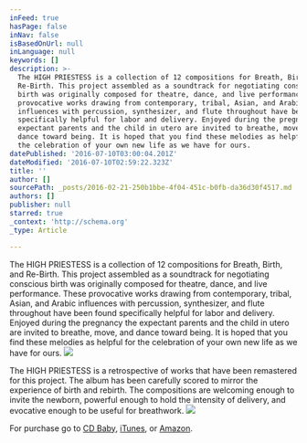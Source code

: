 ```yaml
---
inFeed: true
hasPage: false
inNav: false
isBasedOnUrl: null
inLanguage: null
keywords: []
description: >-
  The HIGH PRIESTESS is a collection of 12 compositions for Breath, Birth, and
  Re-Birth. This project assembled as a soundtrack for negotiating conscious
  birth was originally composed for theatre, dance, and live performance. These
  provocative works drawing from contemporary, tribal, Asian, and Arabic
  influences with percussion, synthesizer, and flute throughout have been found
  specifically helpful for labor and delivery. Enjoyed during the pregnancy the
  expectant parents and the child in utero are invited to breathe, move, and
  dance toward being. It is hoped that you find these melodies as helpful for
  the celebration of your own new life as we have for ours.
datePublished: '2016-07-10T03:00:04.201Z'
dateModified: '2016-07-10T02:59:22.323Z'
title: ''
author: []
sourcePath: _posts/2016-02-21-250b1bbe-4f04-451c-b0fb-da36d30f4517.md
authors: []
publisher: null
starred: true
_context: 'http://schema.org'
_type: Article

---
```

The HIGH PRIESTESS is a collection of 12 compositions for Breath, Birth, and Re-Birth. This project assembled as a soundtrack for negotiating conscious birth was originally composed for theatre, dance, and live performance. These provocative works drawing from contemporary, tribal, Asian, and Arabic influences with percussion, synthesizer, and flute throughout have been found specifically helpful for labor and delivery. Enjoyed during the pregnancy the expectant parents and the child in utero are invited to breathe, move, and dance toward being. It is hoped that you find these melodies as helpful for the celebration of your own new life as we have for ours.
![](https://the-grid-user-content.s3-us-west-2.amazonaws.com/04c32af5-047f-408f-a443-323481d08965.jpg)

The HIGH PRIESTESS is a retrospective of works that have been remastered for this project. The album has been carefully scored to mirror the experience of birth and rebirth. The compositions are welcoming enough to invite the newborn, powerful enough to hold the intensity of delivery, and evocative enough to be useful for breathwork.
![](https://s3-us-west-2.amazonaws.com/the-grid-img/p/e44f91479e3311b078de474a7a4833c713b19337.jpg)

For purchase go to [CD Baby][0], [iTunes][1], or [Amazon][2].

[0]: http://www.cdbaby.com/cd/ramyers/from/neverendingwonder
[1]: https://itunes.apple.com/us/album/high-priestess/id189273692
[2]: http://www.amazon.com/Robert-%C3%86olus-Myers/e/B001LIB3WY
